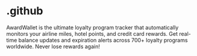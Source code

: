 # .github
AwardWallet is the ultimate loyalty program tracker that automatically monitors your airline miles, hotel points, and credit card rewards. Get real-time balance updates and expiration alerts across 700+ loyalty programs worldwide. Never lose rewards again!
